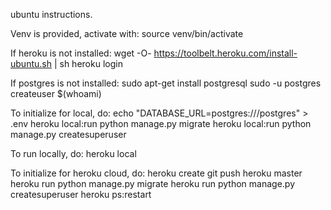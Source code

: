 ubuntu instructions.

Venv is provided, activate with:
    source venv/bin/activate

If heroku is not installed:
    wget -O- https://toolbelt.heroku.com/install-ubuntu.sh | sh
    heroku login
    
If postgres is not installed:
    sudo apt-get install postgresql
    sudo -u postgres createuser $(whoami)
    
To initialize for local, do:
    echo "DATABASE_URL=postgres:///postgres" > .env
    heroku local:run python manage.py migrate
    heroku local:run python manage.py createsuperuser

To run locally, do:
    heroku local
    
To initialize for heroku cloud, do:
    heroku create
    git push heroku master
    heroku run python manage.py migrate
    heroku run python manage.py createsuperuser
    heroku ps:restart
    